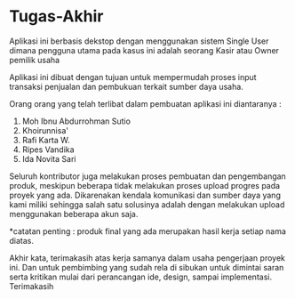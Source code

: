 # Tugas-Akhir
Aplikasi ini berbasis dekstop dengan menggunakan sistem Single User
dimana pengguna utama pada kasus ini adalah seorang Kasir atau Owner pemilik usaha

Aplikasi ini dibuat dengan tujuan untuk mempermudah proses input transaksi penjualan
dan pembukuan terkait sumber daya usaha.

Orang orang yang telah terlibat dalam pembuatan aplikasi ini 
diantaranya :
1. Moh Ibnu Abdurrohman Sutio
2. Khoirunnisa'
3. Rafi Karta W.
4. Ripes Vandika
5. Ida Novita Sari

Seluruh kontributor juga melakukan proses pembuatan dan pengembangan produk,
meskipun beberapa tidak melakukan proses upload progres pada proyek yang ada.
Dikarenakan kendala komunikasi dan sumber daya yang kami miliki sehingga salah 
satu solusinya adalah dengan melakukan upload menggunakan beberapa akun saja.

*catatan penting : produk final yang ada merupakan hasil kerja setiap nama diatas.

Akhir kata, terimakasih atas kerja samanya dalam usaha pengerjaan proyek ini. Dan
untuk pembimbing yang sudah rela di sibukan untuk dimintai saran serta kritikan mulai
dari perancangan ide, design, sampai implementasi. Terimakasih
